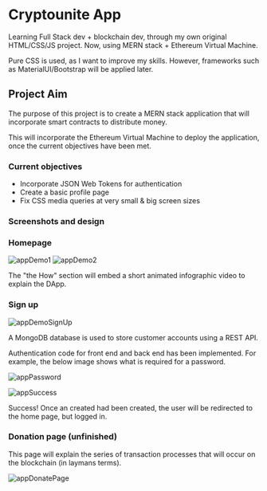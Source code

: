 # Cryptounite App

Learning Full Stack dev + blockchain dev, through my own original HTML/CSS/JS project. Now, using MERN stack + Ethereum Virtual Machine.

Pure CSS is used, as I want to improve my skills. However, frameworks such as MaterialUI/Bootstrap will be applied later.

## Project Aim

The purpose of this project is to create a MERN stack application that will incorporate smart contracts to distribute money.

This will incorporate the Ethereum Virtual Machine to deploy the application, once the current objectives have been met.



### Current objectives

* Incorporate JSON Web Tokens for authentication
* Create a basic profile page
* Fix CSS media queries at very small & big screen sizes

### Screenshots and design

### Homepage

![appDemo1](https://user-images.githubusercontent.com/64858288/125200053-fe881100-e260-11eb-8b85-783ab14b0761.png)
![appDemo2](https://user-images.githubusercontent.com/64858288/125202442-84a95500-e26b-11eb-9351-3602cf4feafb.png)

The "the How" section will embed a short animated infographic video to explain the DApp.


### Sign up

![appDemoSignUp](https://user-images.githubusercontent.com/64858288/125201843-c5ec3580-e268-11eb-8c6f-cb058d9760ca.png)

A MongoDB database is used to store customer accounts using a REST API. 

Authentication code for front end and back end has been implemented. For example, the below image shows what is required for a password.

![appPassword](https://user-images.githubusercontent.com/64858288/125202149-2d56b500-e26a-11eb-9e47-a3316a61ec99.png)

![appSuccess](https://user-images.githubusercontent.com/64858288/125202239-950d0000-e26a-11eb-8c6a-774b7f52a247.png)

Success! Once an created had been created, the user will be redirected to the home page, but logged in.


### Donation page (unfinished)

This page will explain the series of transaction processes that will occur on the blockchain (in laymans terms).

![appDonatePage](https://user-images.githubusercontent.com/64858288/125202353-24b2ae80-e26b-11eb-9125-2e046e37a7dc.png)






